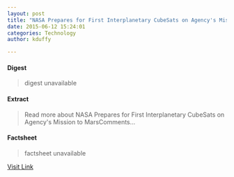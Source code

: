 ```yaml
---
layout: post
title: "NASA Prepares for First Interplanetary CubeSats on Agency's Mission to Mars"
date: 2015-06-12 15:24:01
categories: Technology
author: kduffy

---
```



#### Digest
>digest unavailable

#### Extract
>Read more about NASA Prepares for First Interplanetary CubeSats on Agency&#039;s Mission to MarsComments...

#### Factsheet
>factsheet unavailable

[Visit Link](http://www.pddnet.com/news/2015/06/nasa-prepares-first-interplanetary-cubesats-agencys-mission-mars)


